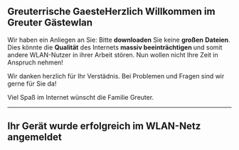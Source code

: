 <h2>Greuterrische Gaeste</h2)
<h2>Herzlich Willkommen im Greuter G&auml;stewlan</h2>
<p>Wir haben ein Anliegen an Sie: Bitte <b>downloaden</b> Sie keine <b>gro&szlig;en</b> <b>Dateien</b>. Dies k&ouml;nnte die <b>Qualit&auml;t</b> des Internets <b> massiv beeintr&auml;chtigen </b> und somit andere WLAN-Nutzer in ihrer Arbeit st&ouml;ren. Nun wollen nicht Ihre Zeit in Anspruch nehmen!</p>
<p>Wir danken herzlich f&uuml;r Ihr Verst&auml;dnis. Bei Problemen und Fragen sind wir gerne f&uuml;r Sie da!</p>
<p>Viel Spa&szlig; im Internet w&uuml;nscht die Familie Greuter.
 <hr>
<h2>Ihr Ger&auml;t wurde erfolgreich im WLAN-Netz angemeldet 
